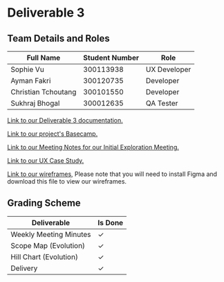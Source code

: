 # Deliverable 3

## Team Details and Roles

| Full Name | Student Number | Role |
|------|------|------|
| Sophie Vu | 300113938| UX Developer |
| Ayman Fakri | 300120735 | Developer |
| Christian Tchoutang | 300101550 | Developer |
| Sukhraj Bhogal | 300012635 | QA Tester |

[Link to our Deliverable 3 documentation.](https://github.com/vusophie/SEG4105_term_project/blob/deli3/SEG4105%20-%20Deliverable%20%233.pdf) 

[Link to our project's Basecamp.](https://3.basecamp.com/5683730/buckets/34874669/todosets/6682283312)

[Link to our Meeting Notes for our Initial Exploration Meeting.](https://github.com/vusophie/SEG4105_term_project/blob/deli3/SEG4105%20-%20Initial%20Exploration%20Meeting.pdf)

[Link to our UX Case Study.](https://github.com/vusophie/SEG4105_term_project/blob/deli3/UX%20Case%20Study%20Painter%E2%80%99s%20Paradise%20Student%20Discount%20Integration.pdf)

[Link to our wireframes,](https://github.com/vusophie/SEG4105_term_project/blob/deli3/wirefames.fig) Please note that you will need to install Figma and download this file to view our wireframes.

## Grading Scheme

| Deliverable | Is Done |
|------|------|
| Weekly Meeting Minutes | &check; |
| Scope Map (Evolution) | &check; |
| Hill Chart (Evolution) | &check; |
| Delivery | &check; |

